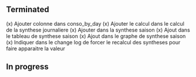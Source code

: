 Terminated
----------
(x) Ajouter colonne dans conso_by_day
(x) Ajouter le calcul dans le calcul de la synthese journaliere
(x) Ajouter dans la synthese saison
(x) Ajout dans le tableau de synthese saison
(x) Ajout dans le graphe de synthese saison
(x) Indiquer dans le change log de forcer le recalcul des syntheses pour faire apparaitre la valeur

In progress
-----------